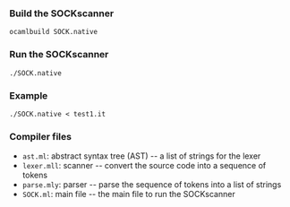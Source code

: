 ### Build the SOCKscanner

```
ocamlbuild SOCK.native
```

### Run the SOCKscanner
```
./SOCK.native
```

### Example
```
./SOCK.native < test1.it
```

### Compiler files
-  `ast.ml`: abstract syntax tree (AST) -- a list of strings for the lexer
-  `lexer.mll`: scanner -- convert the source code into a sequence of tokens
-  `parse.mly`: parser -- parse the sequence of tokens into a list of strings
-  `SOCK.ml`: main file -- the main file to run the SOCKscanner

